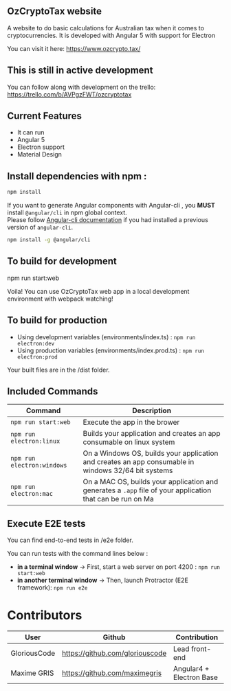 ## OzCryptoTax website
A website to do basic calculations for Australian tax when it comes to cryptocurrencies. It is developed with Angular 5 with support for Electron

You can visit it here: https://www.ozcrypto.tax/

## This is still in active development
You can follow along with development on the trello: https://trello.com/b/AVPgzFWT/ozcryptotax

## Current Features
+ It can run
+ Angular 5
+ Electron support
+ Material Design

 
## Install dependencies with npm :

``` bash
npm install
```

If you want to generate Angular components with Angular-cli , you **MUST** install `@angular/cli` in npm global context.  
Please follow [Angular-cli documentation](https://github.com/angular/angular-cli) if you had installed a previous version of `angular-cli`.

``` bash
npm install -g @angular/cli
```

## To build for development
npm run start:web

Voila! You can use OzCryptoTax web app in a local development environment with webpack watching!


## To build for production

- Using development variables (environments/index.ts) :  `npm run electron:dev`
- Using production variables (environments/index.prod.ts) :  `npm run electron:prod`

Your built files are in the /dist folder.

## Included Commands

|Command|Description|
|--|--|
|`npm run start:web`| Execute the app in the brower |
|`npm run electron:linux`| Builds your application and creates an app consumable on linux system |
|`npm run electron:windows`| On a Windows OS, builds your application and creates an app consumable in windows 32/64 bit systems |
|`npm run electron:mac`|  On a MAC OS, builds your application and generates a `.app` file of your application that can be run on Ma |


## Execute E2E tests

You can find end-to-end tests in /e2e folder.

You can run tests with the command lines below : 
- **in a terminal window** -> First, start a web server on port 4200 : `npm run start:web`  
- **in another terminal window** -> Then, launch Protractor (E2E framework): `npm run e2e`

# Contributors 
|User|Github|Contribution|
|--|--|--|
|GloriousCode|https://github.com/gloriouscode |Lead front-end|
|Maxime GRIS|https://github.com/maximegris |Angular4 + Electron Base|




